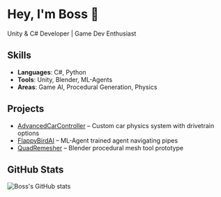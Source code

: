 # Hey, I'm Boss 👋
Unity & C# Developer | Game Dev Enthusiast

## Skills
- **Languages**: C#, Python
- **Tools**: Unity, Blender, ML-Agents
- **Areas**: Game AI, Procedural Generation, Physics

## Projects
- [AdvancedCarController](link) – Custom car physics system with drivetrain options
- [FlappyBirdAI](link) – ML-Agent trained agent navigating pipes
- [QuadRemesher](link) – Blender procedural mesh tool prototype

## GitHub Stats
![Boss's GitHub stats](link-to-stats-card)
